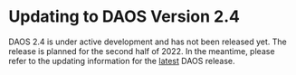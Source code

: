 # Updating to DAOS Version 2.4

DAOS 2.4 is under active development and has not been released yet.
The release is planned for the second half of 2022.
In the meantime, please refer to the updating information for the
[latest](https://docs.daos.io/latest/release/updating/) DAOS release.
